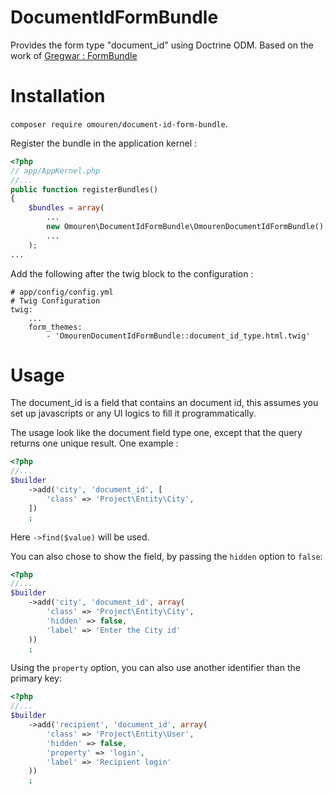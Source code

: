 # DocumentIdFormBundle
Provides the form type "document_id" using Doctrine ODM.
Based on the work of [Gregwar : FormBundle](https://github.com/Gregwar/FormBundle)

Installation
============

`composer require omouren/document-id-form-bundle`.

Register the bundle in the application kernel :

```php
<?php
// app/AppKernel.php
//...
public function registerBundles()
{
    $bundles = array(
        ...
        new Omouren\DocumentIdFormBundle\OmourenDocumentIdFormBundle(),
        ...
    );
...
```

Add the following after the twig block to the configuration :

    # app/config/config.yml
    # Twig Configuration
    twig:
        ...
        form_themes:
            - 'OmourenDocumentIdFormBundle::document_id_type.html.twig'

Usage
=====

The document_id is a field that contains an document id, this assumes you set up javascripts or any UI logics to fill it programmatically.

The usage look like the document field type one, except that the query returns one unique result. One example :

```php
<?php
//...
$builder
    ->add('city', 'document_id', [
        'class' => 'Project\Entity\City',
    ])
    ;
```

Here `->find($value)` will be used.

You can also chose to show the field, by passing the `hidden` option to `false`:

```php
<?php
//...
$builder
    ->add('city', 'document_id', array(
        'class' => 'Project\Entity\City',
        'hidden' => false,
        'label' => 'Enter the City id'
    ))
    ;
```

Using the `property` option, you can also use another identifier than the primary key:

```php
<?php
//...
$builder
    ->add('recipient', 'document_id', array(
        'class' => 'Project\Entity\User',
        'hidden' => false,
        'property' => 'login',
        'label' => 'Recipient login'
    ))
    ;
```
